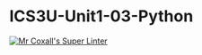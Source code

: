 # ICS3U-Unit1-03-Python

[![Mr Coxall's Super Linter](https://github.com/Feyi-Akomolafe/ICS3U-Unit1-03-Python/workflows/Mr%20Coxall's%20Super%20Linter/badge.svg)](https://github.com/Feyi-Akomolafe/ICS3U-Unit1-03-Python/actions/)
